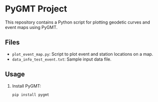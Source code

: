 # PyGMT Project

This repository contains a Python script for plotting geodetic curves and event maps using PyGMT.

## Files
- `plot_event_map.py`: Script to plot event and station locations on a map.
- `data_info_test_event.txt`: Sample input data file.

## Usage
1. Install PyGMT:
   ```bash
   pip install pygmt